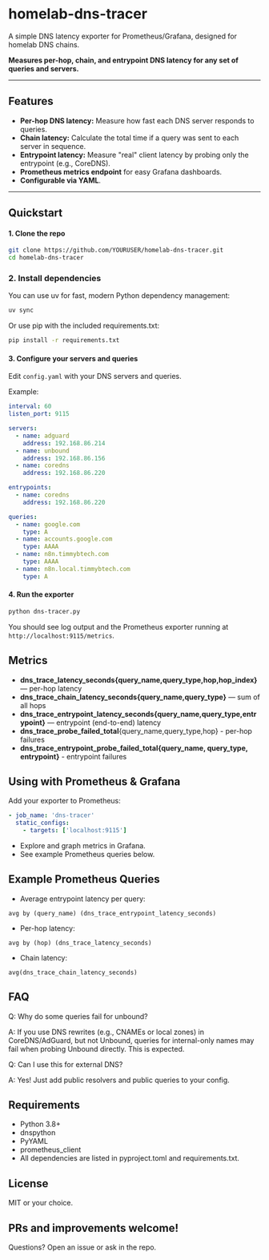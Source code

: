 # homelab-dns-tracer

A simple DNS latency exporter for Prometheus/Grafana, designed for homelab DNS chains.

**Measures per-hop, chain, and entrypoint DNS latency for any set of queries and servers.**

---

## Features

- **Per-hop DNS latency:** Measure how fast each DNS server responds to queries.
- **Chain latency:** Calculate the total time if a query was sent to each server in sequence.
- **Entrypoint latency:** Measure "real" client latency by probing only the entrypoint (e.g., CoreDNS).
- **Prometheus metrics endpoint** for easy Grafana dashboards.
- **Configurable via YAML**.

---

## Quickstart

#### 1. Clone the repo

```sh
git clone https://github.com/YOURUSER/homelab-dns-tracer.git
cd homelab-dns-tracer
```

### 2. Install dependencies

You can use uv for fast, modern Python dependency management:

```sh
uv sync
```

Or use pip with the included requirements.txt:

```sh
pip install -r requirements.txt
```

#### 3. Configure your servers and queries

Edit `config.yaml` with your DNS servers and queries.

Example:

```yaml
interval: 60
listen_port: 9115

servers:
  - name: adguard
    address: 192.168.86.214
  - name: unbound
    address: 192.168.86.156
  - name: coredns
    address: 192.168.86.220

entrypoints:
  - name: coredns
    address: 192.168.86.220

queries:
  - name: google.com
    type: A
  - name: accounts.google.com
    type: AAAA
  - name: n8n.timmybtech.com
    type: AAAA
  - name: n8n.local.timmybtech.com
    type: A
```

#### 4. Run the exporter

```sh
python dns-tracer.py
```

You should see log output and the Prometheus exporter running at `http://localhost:9115/metrics`.

## Metrics

- **dns_trace_latency_seconds{query_name,query_type,hop,hop_index}** — per-hop latency
- **dns_trace_chain_latency_seconds{query_name,query_type}** — sum of all hops
- **dns_trace_entrypoint_latency_seconds{query_name,query_type,entrypoint}** — entrypoint (end-to-end) latency
- **dns_trace_probe_failed_total**{query_name,query_type,hop} - per-hop failures
- **dns_trace_entrypoint_probe_failed_total{query_name, query_type, entrypoint}** - entrypoint failures

## Using with Prometheus & Grafana

Add your exporter to Prometheus:

```yaml
- job_name: 'dns-tracer'
  static_configs:
    - targets: ['localhost:9115']
```

- Explore and graph metrics in Grafana.
- See example Prometheus queries below.

## Example Prometheus Queries

- Average entrypoint latency per query:

```promql
avg by (query_name) (dns_trace_entrypoint_latency_seconds)
```

- Per-hop latency:

```promql
avg by (hop) (dns_trace_latency_seconds)
```

- Chain latency:

```promql
avg(dns_trace_chain_latency_seconds)
```

## FAQ

Q: Why do some queries fail for unbound?

A: If you use DNS rewrites (e.g., CNAMEs or local zones) in CoreDNS/AdGuard, but not Unbound, queries for internal-only names may fail when probing Unbound directly. This is expected.

Q: Can I use this for external DNS?

A: Yes! Just add public resolvers and public queries to your config.

## Requirements

- Python 3.8+
- dnspython
- PyYAML
- prometheus_client
- All dependencies are listed in pyproject.toml and requirements.txt.

## License

MIT or your choice.

## PRs and improvements welcome!

Questions? Open an issue or ask in the repo.
